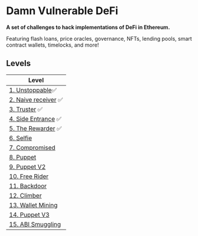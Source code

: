 # Damn Vulnerable DeFi

**A set of challenges to hack implementations of DeFi in Ethereum.**

Featuring flash loans, price oracles, governance, NFTs, lending pools, smart contract wallets, timelocks, and more!

## Levels

| Level                                      |
| ------------------------------------------ |
| [1. Unstoppable](test/unstoppable)✅       |
| [2. Naive receiver](test/naivereceiver) ✅ |
| [3. Truster](test/truster) ✅                |
| [4. Side Entrance](test/side-entrance) ✅    |
| [5. The Rewarder](test/the-rewarder) ✅      |
| [6. Selfie](test/selfie)                   |
| [7. Compromised](test/)                    |
| [8. Puppet](test/puppet)                   |
| [9. Puppet V2](test/)                      |
| [10. Free Rider](test/free-rider)          |
| [11. Backdoor](test/backdoor)              |
| [12. Climber](test/climber)                |
| [13. Wallet Mining](test/)                 |
| [14. Puppet V3](test/)                     |
| [15. ABI Smuggling](test/)                 |
